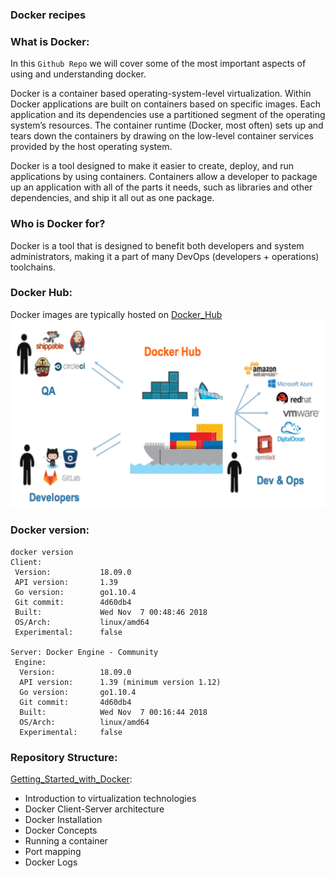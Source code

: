 ### Docker recipes

### What is Docker:

In this `Github Repo` we will cover some of the most important aspects of using and understanding docker.

Docker is a container based operating-system-level virtualization.
Within Docker applications are built on containers based on specific images.
Each application and its dependencies use a partitioned segment of the operating system’s resources. The container runtime (Docker, most often) sets up and tears down the containers by drawing on the low-level container services provided by the host operating system.

Docker is a tool designed to make it easier to create, deploy, and run applications by using containers. Containers allow a developer to package up an application with all of the parts it needs, such as libraries and other dependencies, and ship it all out as one package.

### Who is Docker for?
Docker is a tool that is designed to benefit both developers and system administrators, making it a part of many DevOps (developers + operations) toolchains.

### Docker Hub:

Docker images are typically hosted on [Docker_Hub](https://hub.docker.com/)
![IMG](https://github.com/mpruna/Docker_Recipies/blob/master/images/integration.png)


### Docker version:

```
docker version
Client:
 Version:           18.09.0
 API version:       1.39
 Go version:        go1.10.4
 Git commit:        4d60db4
 Built:             Wed Nov  7 00:48:46 2018
 OS/Arch:           linux/amd64
 Experimental:      false

Server: Docker Engine - Community
 Engine:
  Version:          18.09.0
  API version:      1.39 (minimum version 1.12)
  Go version:       go1.10.4
  Git commit:       4d60db4
  Built:            Wed Nov  7 00:16:44 2018
  OS/Arch:          linux/amd64
  Experimental:     false
```

### Repository Structure:

[Getting_Started_with_Docker](https://github.com/mpruna/Docker_Recipies/tree/master/Getting_Started_with_Docker):

  - Introduction to virtualization technologies
  - Docker Client-Server architecture
  - Docker Installation
  - Docker Concepts
  - Running a container
  - Port mapping
  - Docker Logs
